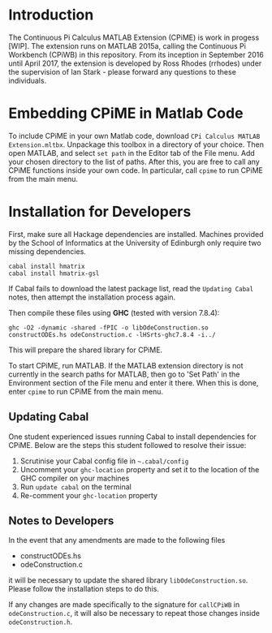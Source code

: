 # Introduction #
The Continuous Pi Calculus MATLAB Extension (CPiME) is work in progess [WIP]. The extension runs on MATLAB 2015a, calling the Continuous Pi Workbench (CPiWB) in this repository. From its inception in September 2016 until April 2017, the extension is developed by Ross Rhodes (rrhodes) under the supervision of Ian Stark - please forward any questions to these individuals.

# Embedding CPiME in Matlab Code #
To include CPiME in your own Matlab code, download `CPi Calculus MATLAB Extension.mltbx`. Unpackage this toolbox in a directory of your choice. Then open MATLAB, and select `set path` in the Editor tab of the File menu. Add your chosen directory to the list of paths. After this, you are free to call any CPiME functions inside your own code. In particular, call `cpime` to run CPiME from the main menu.

# Installation for Developers #
First, make sure all Hackage dependencies are installed. Machines provided by the School of Informatics at the University of Edinburgh only require two missing dependencies.

```
cabal install hmatrix
cabal install hmatrix-gsl
```

If Cabal fails to download the latest package list, read the `Updating Cabal` notes, then attempt the installation process again.

Then compile these files using **GHC** (tested with version 7.8.4):

```
ghc -O2 -dynamic -shared -fPIC -o libOdeConstruction.so constructODEs.hs odeConstruction.c -lHSrts-ghc7.8.4 -i../
```

This will prepare the shared library for CPiME.

To start CPiME, run MATLAB. If the MATLAB extension directory is not currently in the search paths for MATLAB, then go to 'Set Path' in the Environment section of the File menu and enter it there. When this is done, enter `cpime` to run CPiME from the main menu.  

## Updating Cabal ##
One student experienced issues running Cabal to install dependencies for CPiME. Below are the steps this student followed to resolve their issue:

1. Scrutinise your Cabal config file in `~.cabal/config`
2. Uncomment your `ghc-location` property and set it to the location of the GHC compiler on your machines
3. Run `update cabal` on the terminal
4. Re-comment your `ghc-location` property

## Notes to Developers ##
In the event that any amendments are made to the following files

* constructODEs.hs
* odeConstruction.c

it will be necessary to update the shared library `libOdeConstruction.so`. Please follow the installation steps to do this.

If any changes are made specifically to the signature for `callCPiWB` in `odeConstruction.c`, it will also be necessary to repeat those changes inside `odeConstruction.h`.
